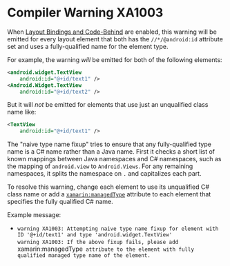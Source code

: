 # Compiler Warning XA1003

When [Layout Bindings and Code-Behind][code-behind] are enabled, this warning
will be emitted for every layout element that both has the `//*/@android:id`
attribute set and uses a fully-qualified name for the element type.

For example, the warning *will* be emitted for both of the following elements:

```xml
<android.widget.TextView
    android:id="@+id/text1" />
<Android.Widget.TextView
    android:id="@+id/text2" />
```

But it will *not* be emitted for elements that use just an unqualified class
name like:

```xml
<TextView
    android:id="@+id/text1" />
```

The "naive type name fixup" tries to ensure that any fully-qualified type name
is a C# name rather than a Java name. First it checks a short list of known
mappings between Java namespaces and C# namespaces, such as the mapping of
`android.view` to `Android.Views`. For any remaining namespaces, it splits the
namespace on `.` and capitalizes each part.

To resolve this warning, change each element to use its unqualified C# class
name or add a [`xamarin:managedType`][code-behind-attributes] attribute to each
element that specifies the fully qualified C# name.

Example message:
- `warning XA1003: Attempting naive type name fixup for element with ID '@+id/text1' and type 'android.widget.TextView'`  
  `warning XA1003: If the above fixup fails, please add `xamarin:managedType` attribute to the element with fully qualified managed type name of the element.`

[code-behind]: ../LayoutCodeBehind.md
[code-behind-attributes]: ../LayoutCodeBehind.md#layouqt-xml-attributes

